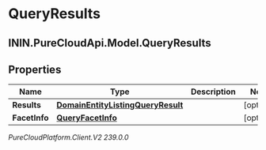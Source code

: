 # QueryResults

## ININ.PureCloudApi.Model.QueryResults

## Properties

|Name | Type | Description | Notes|
|------------ | ------------- | ------------- | -------------|
| **Results** | [**DomainEntityListingQueryResult**](DomainEntityListingQueryResult) |  | [optional] |
| **FacetInfo** | [**QueryFacetInfo**](QueryFacetInfo) |  | [optional] |



_PureCloudPlatform.Client.V2 239.0.0_
